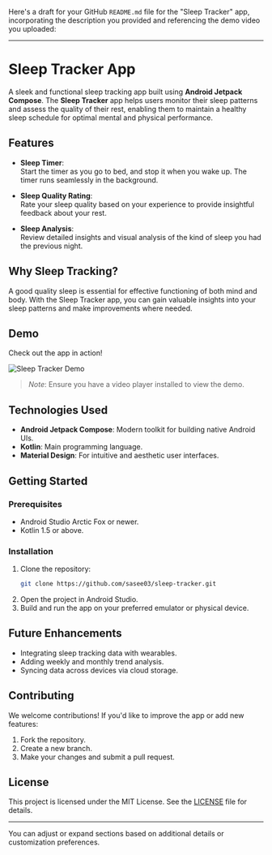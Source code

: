 Here's a draft for your GitHub `README.md` file for the "Sleep Tracker" app, incorporating the description you provided and referencing the demo video you uploaded:

---

# Sleep Tracker App  

A sleek and functional sleep tracking app built using **Android Jetpack Compose**. The **Sleep Tracker** app helps users monitor their sleep patterns and assess the quality of their rest, enabling them to maintain a healthy sleep schedule for optimal mental and physical performance.

## Features  

- **Sleep Timer**:  
  Start the timer as you go to bed, and stop it when you wake up. The timer runs seamlessly in the background.  

- **Sleep Quality Rating**:  
  Rate your sleep quality based on your experience to provide insightful feedback about your rest.  

- **Sleep Analysis**:  
  Review detailed insights and visual analysis of the kind of sleep you had the previous night.  

## Why Sleep Tracking?  

A good quality sleep is essential for effective functioning of both mind and body. With the Sleep Tracker app, you can gain valuable insights into your sleep patterns and make improvements where needed.

## Demo  

Check out the app in action!  

![Sleep Tracker Demo]([demo.mp4](https://drive.google.com/file/d/1F8exLDCpOQg5LgFN84CJbQEWfBnF55mc/view?usp=drive_link))

> *Note*: Ensure you have a video player installed to view the demo.

## Technologies Used  

- **Android Jetpack Compose**: Modern toolkit for building native Android UIs.  
- **Kotlin**: Main programming language.  
- **Material Design**: For intuitive and aesthetic user interfaces.

## Getting Started  

### Prerequisites  

- Android Studio Arctic Fox or newer.  
- Kotlin 1.5 or above.  

### Installation  

1. Clone the repository:  
   ```bash
   git clone https://github.com/sasee03/sleep-tracker.git
   ```
2. Open the project in Android Studio.  
3. Build and run the app on your preferred emulator or physical device.  

## Future Enhancements  

- Integrating sleep tracking data with wearables.  
- Adding weekly and monthly trend analysis.  
- Syncing data across devices via cloud storage.  

## Contributing  

We welcome contributions! If you'd like to improve the app or add new features:  

1. Fork the repository.  
2. Create a new branch.  
3. Make your changes and submit a pull request.  

## License  

This project is licensed under the MIT License. See the [LICENSE](LICENSE) file for details.  

---

You can adjust or expand sections based on additional details or customization preferences.
